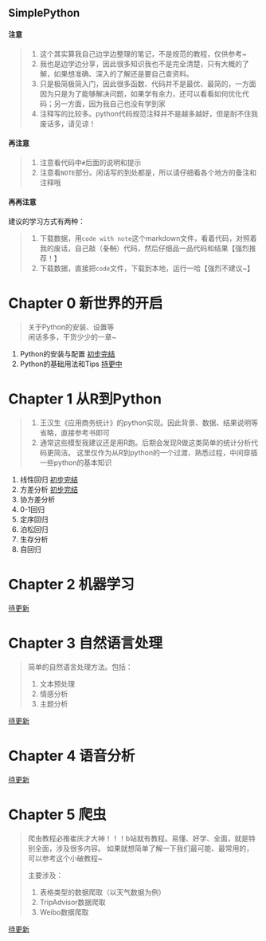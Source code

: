 SimplePython
----

#### 注意
>1. 这个其实算我自己边学边整理的笔记，不是规范的教程，仅供参考~  
>2. 我也是边学边分享，因此很多知识我也不是完全清楚，只有大概的了解，如果想准确、深入的了解还是要自己查资料。  
>3. 只是极简极简入门，因此很多函数、代码并不是最优、最简的，一方面因为只是为了能够解决问题，如果学有余力，还可以看看如何优化代码；另一方面，因为我自己也没有学到家  
>4. 注释写的比较多。python代码规范注释并不是越多越好，但是耐不住我废话多，请见谅！


#### 再注意
>1. 注意看代码中`#`后面的说明和提示
>2. 注意看`NOTE`部分。闲话写的到处都是，所以请仔细看各个地方的备注和注释哦


#### 再再注意
建议的学习方式有两种：
>1. 下载数据，用`code with note`这个markdown文件，看着代码，对照着我的废话，自己敲（~~复制~~）代码，然后仔细品一品代码和结果【强烈推荐！】  
>2. 下载数据，直接把`code`文件，下载到本地，运行一哈【强烈不建议~】

# Chapter 0 新世界的开启
> 关于Python的安装、设置等  
> 闲话多多，干货少少的一章~

1. Python的安装与配置 [初步完结](https://github.com/git-wy/SimplePython/blob/master/Chapter%200%20%E6%96%B0%E4%B8%96%E7%95%8C%E7%9A%84%E5%BC%80%E5%90%AF/CH%200_0%20%E6%89%93%E5%BC%80Python%E7%9A%84%E7%AC%AC%E4%B8%80%E9%81%93%E9%97%A8.md)
2. Python的基础用法和Tips [持更中](https://github.com/git-wy/SimplePython/blob/master/Chapter%200%20%E6%96%B0%E4%B8%96%E7%95%8C%E7%9A%84%E5%BC%80%E5%90%AF/CH%200_1%20%E6%89%93%E5%BC%80Python%E7%9A%84%E7%AC%AC%E4%BA%8C%E9%81%93%E9%97%A8.md)


# Chapter 1 从R到Python
>1. 王汉生《应用商务统计》的python实现。因此背景、数据、结果说明等省略，直接参考书即可
>2. 通常这些模型我建议还是用R跑。后期会发现R做这类简单的统计分析代码更简洁。
>这里仅作为从R到python的一个过渡、熟悉过程，中间穿插一些python的基本知识

1. 线性回归 [初步完结](https://github.com/git-wy/SimplePython/tree/master/Chapter%201%20%E4%BB%8ER%E5%88%B0Python/CH%201_1%20%E7%BA%BF%E6%80%A7%E5%9B%9E%E5%BD%92)
2. 方差分析 [初步完结](https://github.com/git-wy/SimplePython/tree/master/Chapter%201%20%E4%BB%8ER%E5%88%B0Python/CH%201_2%20%E6%96%B9%E5%B7%AE%E5%88%86%E6%9E%90)
3. 协方差分析
4. 0-1回归
5. 定序回归
6. 泊松回归
7. 生存分析
8. 自回归


# Chapter 2 机器学习
[待更新]()

# Chapter 3 自然语言处理
>简单的自然语言处理方法。包括：
>1. 文本预处理
>2. 情感分析
>3. 主题分析

[待更新]()

# Chapter 4 语音分析

[待更新]()

# Chapter 5 爬虫
>爬虫教程必推崔庆才大神！！！b站就有教程。易懂、好学、全面，就是特别全面，涉及很多内容。
>如果就想简单了解一下我们最可能、最常用的，可以参考这个小破教程~  
>
>主要涉及：  
>1. 表格类型的数据爬取（以天气数据为例）
>2. TripAdvisor数据爬取
>3. Weibo数据爬取

[待更新]()
